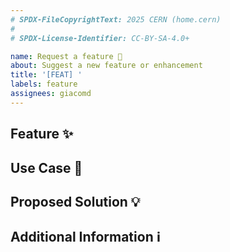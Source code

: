 ```yaml
---
# SPDX-FileCopyrightText: 2025 CERN (home.cern)
#
# SPDX-License-Identifier: CC-BY-SA-4.0+

name: Request a feature 🌟
about: Suggest a new feature or enhancement
title: '[FEAT] '
labels: feature
assignees: giacomd
---
```


## Feature ✨

<!-- Describe the new feature or enhancement you would like to see. -->

## Use Case 📖

<!-- Provide a scenario or use case where this feature would be beneficial. -->

## Proposed Solution 💡

<!--
  Suggest a solution or approach for implementing the feature, if you have any.
-->

## Additional Information ℹ️

<!--
  Add any other details or context that might help in understanding and
  discussing the feature request.
-->
